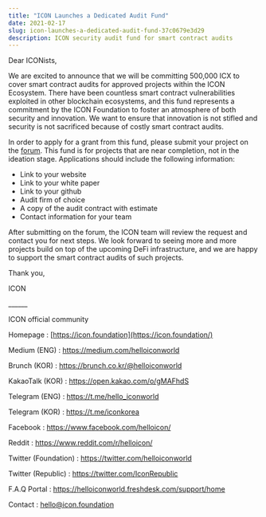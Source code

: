 ```yaml
---
title: "ICON Launches a Dedicated Audit Fund"
date: 2021-02-17
slug: icon-launches-a-dedicated-audit-fund-37c0679e3d29
description: ICON security audit fund for smart contract audits
---
```


Dear ICONists,

We are excited to announce that we will be committing 500,000 ICX to cover smart contract audits for approved projects within the ICON Ecosystem. There have been countless smart contract vulnerabilities exploited in other blockchain ecosystems, and this fund represents a commitment by the ICON Foundation to foster an atmosphere of both security and innovation. We want to ensure that innovation is not stifled and security is not sacrificed because of costly smart contract audits.

In order to apply for a grant from this fund, please submit your project on the [forum](https://forum.icon.community/c/g/smart-contract-audit-request/46). This fund is for projects that are near completion, not in the ideation stage. Applications should include the following information:

* Link to your website
* Link to your white paper
* Link to your github
* Audit firm of choice
* A copy of the audit contract with estimate
* Contact information for your team

After submitting on the forum, the ICON team will review the request and contact you for next steps. We look forward to seeing more and more projects build on top of the upcoming DeFi infrastructure, and we are happy to support the smart contract audits of such projects.

Thank you,

ICON

\_\_\_\_\_\_

ICON official community

Homepage : [https://icon.foundation](https://icon.foundation/)

Medium (ENG) : <https://medium.com/helloiconworld>

Brunch (KOR) : <https://brunch.co.kr/@helloiconworld>

KakaoTalk (KOR) : <https://open.kakao.com/o/gMAFhdS>

Telegram (ENG) : <https://t.me/hello_iconworld>

Telegram (KOR) : <https://t.me/iconkorea>

Facebook : <https://www.facebook.com/helloicon/>

Reddit : <https://www.reddit.com/r/helloicon/>

Twitter (Foundation) : <https://twitter.com/helloiconworld>

Twitter (Republic) : <https://twitter.com/IconRepublic>

F.A.Q Portal : <https://helloiconworld.freshdesk.com/support/home>

Contact : hello@icon.foundation

